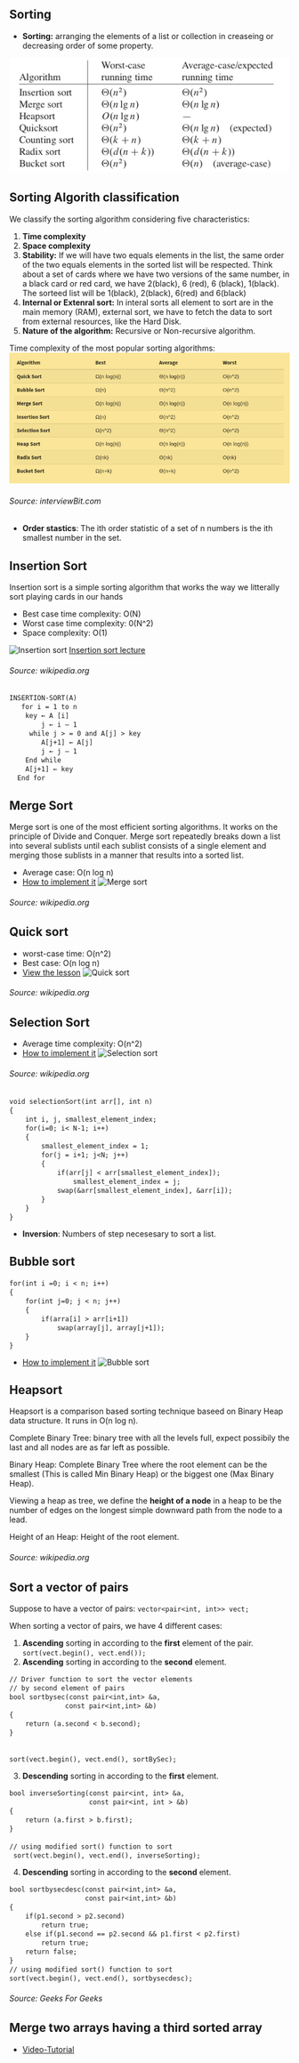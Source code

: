## Sorting

* **Sorting:** arranging the elements of a list or collection in creaseing or decreasing order of some property. 


![Sorting Complexituy](../../images/complexity-sort.png)

##  Sorting Algorith classification
We classify the sorting algorithm considering five characteristics:

1. **Time complexity**
2. **Space complexity**
3. **Stability:** If we will have two equals elements in the list, the same order of the two equals elements in the sorted list will be respected. Think about a set of cards where we have two versions of the same number, in a black card or red card, we have 2(black), 6 (red), 6 (black), 1(black). The sorteed list will be 1(black), 2(black), 6(red) and 6(black) 
4. **Internal or Extenral sort:** In interal sorts all element to sort are in the main memory (RAM), external sort, we have to fetch the data to sort from external resources, like the Hard Disk. 
5. **Nature of the algorithm:** Recursive or Non-recursive algorithm.  

Time complexity of the most popular sorting algorithms:
![time-complexity](../../images/sorting-complexity.png)
###### Source: interviewBit.com

* **Order stastics**: The ith order statistic of a set of n numbers is the ith smallest number in the set. 


## Insertion Sort

Insertion sort is a simple sorting algorithm that works the way we litterally sort playing cards in our hands
* Best case time complexity: O(N)
* Worst case time complexity: 0(N^2)
* Space complexity: O(1)

![Insertion sort](../images/Insertion-sort-example.gif)
[Insertion sort lecture](https://www.geeksforgeeks.org/insertion-sort/)
###### Source: wikipedia.org
```
INSERTION-SORT(A)
   for i = 1 to n
   	key ← A [i]
    	j ← i – 1
  	 while j > = 0 and A[j] > key
   		A[j+1] ← A[j]
   		j ← j – 1
   	End while 
   	A[j+1] ← key
  End for 
```

## Merge Sort

Merge sort is one of the most efficient sorting algorithms. It works on the principle of Divide and Conquer. Merge sort repeatedly breaks down a list into several sublists until each sublist consists of a single element and merging those sublists in a manner that results into a sorted list.

* Average case: O(n log n)
* [How to implement it](https://www.geeksforgeeks.org/merge-sort/)
![Merge sort](../images/merge-sort.gif)
###### Source: wikipedia.org

## Quick sort

* worst-case time: O(n^2)
* Best case: O(n log n)
* [View the lesson](https://www.geeksforgeeks.org/quick-sort/)
![Quick sort](../images/quick-sort.gif)
###### Source: wikipedia.org

## Selection Sort

* Average time complexity: O(n^2)
* [How to implement it](https://www.geeksforgeeks.org/selection-sort/)
![Selection sort](../images/selection-sort.gif)
###### Source: wikipedia.org
```
void selectionSort(int arr[], int n)
{
	int i, j, smallest_element_index;
	for(i=0; i< N-1; i++)
	{
		smallest_element_index = 1;
		for(j = i+1; j<N; j++)
		{
			if(arr[j] < arr[smallest_element_index]);
				smallest_element_index = j;
			swap(&arr[smallest_element_index], &arr[i]);
		}
	}
}
```
* **Inversion**: Numbers of step necesesary to sort a list.

## Bubble sort

```
for(int i =0; i < n; i++)
{
	for(int j=0; j < n; j++)
	{
		if(arra[i] > arr[i+1])
			swap(array[j], array[j+1]);
	}
}
```

* [How to implement it](https://www.geeksforgeeks.org/bubble-sort/)
![Bubble sort](../images/bubble-sort.gif)


## Heapsort

Heapsort is a comparison based sorting technique baseed on Binary Heap data structure.
It runs in O(n log n).

Complete Binary Tree: binary tree with all the levels full, expect possibily the last and all nodes are as far left as possible. 

Binary Heap: Complete Binary Tree where the root element can be the smallest (This is called Min Binary Heap) or the biggest one (Max Binary Heap).


Viewing a heap as tree, we define the **height of a node** in a heap to be the number of edges on the longest simple downward path from the node to a lead.

Height of an Heap: Height of the root element. 
###### Source: wikipedia.org


## Sort a vector of pairs

Suppose to have a vector of pairs: ```vector<pair<int, int>> vect;```

When sorting a vector of pairs, we have 4 different cases:
1. **Ascending** sorting in according to the **first** element of the pair.
```sort(vect.begin(), vect.end()); ```
2. **Ascending** sorting in according to the **second** element.
``` 
// Driver function to sort the vector elements 
// by second element of pairs 
bool sortbysec(const pair<int,int> &a, 
              const pair<int,int> &b) 
{ 
    return (a.second < b.second); 
}


sort(vect.begin(), vect.end(), sortBySec);
```
3. **Descending** sorting in according to the **first** element.
``` 
bool inverseSorting(const pair<int, int> &a,
					const pair<int, int > &b)
{
	return (a.first > b.first);
}

// using modified sort() function to sort 
 sort(vect.begin(), vect.end(), inverseSorting);
```
4. **Descending** sorting in according to the **second** element.
``` 
bool sortbysecdesc(const pair<int,int> &a, 
                   const pair<int,int> &b) 
{ 
    if(p1.second > p2.second)
        return true;
    else if(p1.second == p2.second && p1.first < p2.first)
        return true;
    return false;
} 
// using modified sort() function to sort 
sort(vect.begin(), vect.end(), sortbysecdesc); 
```

###### Source: Geeks For Geeks 

## Merge two arrays having a third sorted array

* [Video-Tutorial](https://www.youtube.com/watch?v=xF3TU-QlhJQ&feature=youtu.be)

